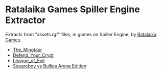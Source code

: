# Ratalaika Games Spiller Engine Extractor
Extracts from "assets.rgf" files, in games on Spiller Engine, by [Ratalaika Games](https://ratalaikagames.com/).

 - [The_Minotaur](https://store.steampowered.com/app/412540)
 - [Defend_Your_Crypt](https://store.steampowered.com/app/457450)
 - [League_of_Evil](https://store.steampowered.com/app/491060)
 - [Squareboy vs Bullies Arena Edition](https://store.steampowered.com/app/709620)
